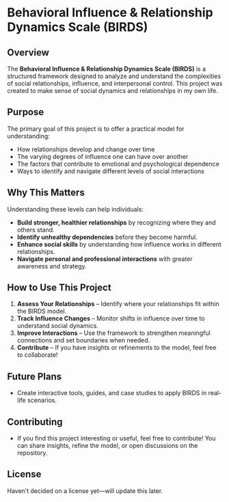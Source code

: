 # Behavioral Influence & Relationship Dynamics Scale (BIRDS)

## Overview

The **Behavioral Influence & Relationship Dynamics Scale (BIRDS)** is a structured framework designed to analyze and understand the complexities of social relationships, influence, and interpersonal control. This project was created to make sense of social dynamics and relationships in my own life.

## Purpose

The primary goal of this project is to offer a practical model for understanding:

- How relationships develop and change over time
- The varying degrees of influence one can have over another
- The factors that contribute to emotional and psychological dependence
- Ways to identify and navigate different levels of social interactions

## Why This Matters

Understanding these levels can help individuals:

- **Build stronger, healthier relationships** by recognizing where they and others stand.
- **Identify unhealthy dependencies** before they become harmful.
- **Enhance social skills** by understanding how influence works in different relationships.
- **Navigate personal and professional interactions** with greater awareness and strategy.

## How to Use This Project

1. **Assess Your Relationships** – Identify where your relationships fit within the BIRDS model.
2. **Track Influence Changes** – Monitor shifts in influence over time to understand social dynamics.
3. **Improve Interactions** – Use the framework to strengthen meaningful connections and set boundaries when needed.
4. **Contribute** – If you have insights or refinements to the model, feel free to collaborate!

## Future Plans

- Create interactive tools, guides, and case studies to apply BIRDS in real-life scenarios.

## Contributing

- If you find this project interesting or useful, feel free to contribute! You can share insights, refine the model, or open discussions on the repository.

## License
Haven’t decided on a license yet—will update this later.


